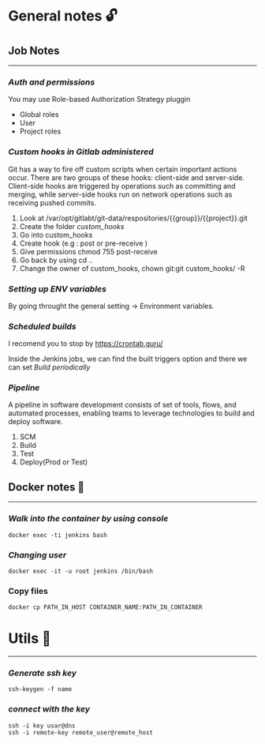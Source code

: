 # General notes :unlock:


## Job Notes 
----------------

### *Auth and permissions*

You may use Role-based Authorization Strategy pluggin

* Global roles 
* User
* Project roles



### *Custom hooks in Gitlab administered*


Git has a way to fire off custom scripts when certain important actions occur. There are two groups of these hooks: client-side and server-side. Client-side hooks are triggered by operations such as committing and merging, while server-side hooks run on network operations such as receiving pushed commits.



1. Look at  /var/opt/gitlabt/git-data/respositories/{{group}}/{{project}}.git
2. Create the folder *custom_hooks*
3. Go into custom_hooks
4. Create hook (e.g : post or pre-receive )
5. Give permissions chmod 755 post-receive
6. Go back by using cd ..
7. Change the owner of custom_hooks, chown git:git custom_hooks/ -R
   

### *Setting up ENV variables*

By going throught the general setting -> Environment variables.

### *Scheduled builds*

I recomend you to stop by   https://crontab.guru/

Inside the Jenkins jobs, we can find the built triggers option and there we can set *Build periodically*



### *Pipeline*

A pipeline in software development consists of set of tools, flows, and automated processes, enabling teams to leverage technologies to build and deploy software.

1. SCM
2. Build
3. Test
4. Deploy(Prod or Test)
   

## Docker notes  :whale:
----------------

### *Walk into the container by using console*

    docker exec -ti jenkins bash

### *Changing user*

    docker exec -it -u root jenkins /bin/bash


### Copy files 

    docker cp PATH_IN_HOST CONTAINER_NAME:PATH_IN_CONTAINER



# Utils :dart:
----
### *Generate  ssh key*

    ssh-keygen -f name

### *connect with the key* 

    ssh -i key usar@dns
    ssh -i remote-key remote_user@remote_host

